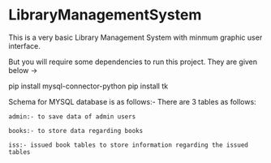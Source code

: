 
# LibraryManagementSystem

This is a very basic Library Management System with minmum graphic user interface.

But you will require some dependencies to run this project. They are given below ->

pip install mysql-connector-python
pip install tk

Schema for MYSQL database is as follows:-
There are 3 tables as follows:

    admin:- to save data of admin users
    
    books:- to store data regarding books
    
    iss:- issued book tables to store information regarding the issued tables
   


